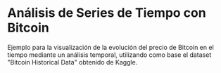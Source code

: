 # Análisis de Series de Tiempo con Bitcoin
Ejemplo para la visualización de la evolución del precio de Bitcoin en el tiempo mediante un análisis temporal, utilizando como base el dataset "Bitcoin Historical Data" obtenido de Kaggle.
